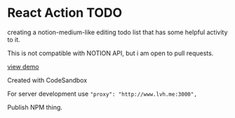# React Action TODO

creating a notion-medium-like editing todo list that has some helpful activity to it.

This is not compatible with NOTION API, but i am open to pull requests.

[view demo](https://notionclone.netlify.app/)

Created with CodeSandbox

For server development use `"proxy": "http://www.lvh.me:3000",`

Publish NPM thing.
